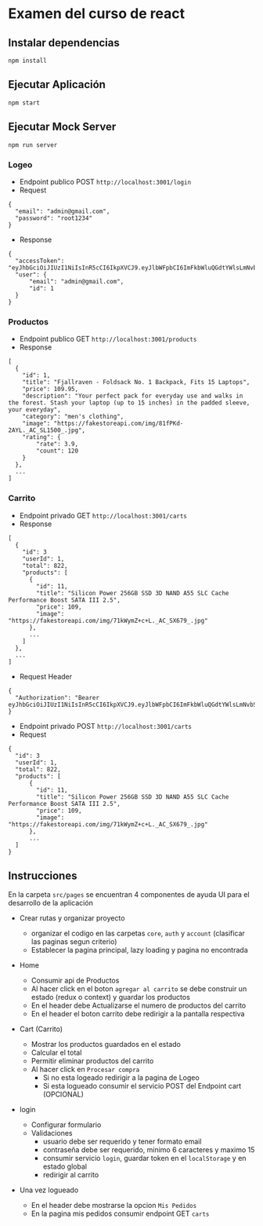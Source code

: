# Examen del curso de react

## Instalar dependencias

```
npm install
```

## Ejecutar Aplicación

```
npm start
```

## Ejecutar Mock Server

```
npm run server
```

### Logeo

- Endpoint publico POST `http://localhost:3001/login`
- Request
```
{
  "email": "admin@gmail.com",
  "password": "root1234"
}
```
- Response
```
{
  "accessToken": "eyJhbGciOiJIUzI1NiIsInR5cCI6IkpXVCJ9.eyJlbWFpbCI6ImFkbWluQGdtYWlsLmNvbSIsImlhdCI6MTY1ODM3NTU4NCwiZXhwIjoxNjU4Mzc5MTg0LCJzdWIiOiIxIn0.YtTCMWLKpRrC4KKDOEvzWqCHev5uRYHbolDsgPVXgVI",
  "user": {
      "email": "admin@gmail.com",
      "id": 1
  }
}
```

### Productos
- Endpoint publico GET `http://localhost:3001/products`
- Response 
```
[
  {
    "id": 1,
    "title": "Fjallraven - Foldsack No. 1 Backpack, Fits 15 Laptops",
    "price": 109.95,
    "description": "Your perfect pack for everyday use and walks in the forest. Stash your laptop (up to 15 inches) in the padded sleeve, your everyday",
    "category": "men's clothing",
    "image": "https://fakestoreapi.com/img/81fPKd-2AYL._AC_SL1500_.jpg",
    "rating": {
        "rate": 3.9,
        "count": 120
    }
  },
  ...
]
```

### Carrito
- Endpoint privado GET `http://localhost:3001/carts`
- Response 
```
[
  {
    "id": 3
    "userId": 1,
    "total": 822,
    "products": [
      {
        "id": 11,
        "title": "Silicon Power 256GB SSD 3D NAND A55 SLC Cache Performance Boost SATA III 2.5",
        "price": 109,
        "image": "https://fakestoreapi.com/img/71kWymZ+c+L._AC_SX679_.jpg"
      },
      ...
    ]
  },
  ...
]
```

- Request Header
```
{
  "Authorization": "Bearer eyJhbGciOiJIUzI1NiIsInR5cCI6IkpXVCJ9.eyJlbWFpbCI6ImFkbWluQGdtYWlsLmNvbSIsImlhdCI6MTY1ODM3NTU4NCwiZXhwIjoxNjU4Mzc5MTg0LCJzdWIiOiIxIn0.YtTCMWLKpRrC4KKDOEvzWqCHev5uRYHbolDsgPVXgVI" 
}
```

- Endpoint privado POST `http://localhost:3001/carts`
- Request 
```
{
  "id": 3
  "userId": 1,
  "total": 822,
  "products": [
      {
        "id": 11,
        "title": "Silicon Power 256GB SSD 3D NAND A55 SLC Cache Performance Boost SATA III 2.5",
        "price": 109,
        "image": "https://fakestoreapi.com/img/71kWymZ+c+L._AC_SX679_.jpg"
      },
      ...
  ]
}
```

## Instrucciones

En la carpeta `src/pages` se encuentran 4 componentes de ayuda UI para el desarrollo de la aplicación

- Crear rutas y organizar proyecto
  - organizar el codigo en las carpetas `core`, `auth` y `account` (clasificar las paginas segun criterio) 
  - Establecer la pagina principal, lazy loading y pagina no encontrada

- Home
  - Consumir api de Productos
  - Al hacer click en el boton `agregar al carrito` se debe construir un estado (redux o context) y guardar los productos
  - En el header debe Actualizarse el numero de productos del carrito
  - En el header el boton carrito debe redirigir a la pantalla respectiva

- Cart (Carrito)
  - Mostrar los productos guardados en el estado
  - Calcular el total
  - Permitir eliminar productos del carrito
  - Al hacer click en `Procesar compra`
    - Si no esta logeado redirigir a la pagina de Logeo
    - Si esta logueado consumir el servicio POST del Endpoint cart (OPCIONAL)

- login
  - Configurar formulario
  - Validaciones
    - usuario debe ser requerido y tener formato email 
    - contraseña debe ser requerido, minimo 6 caracteres y maximo 15
    - consumir servicio `login`, guardar token en el `localStorage` y en estado global
    - redirigir al carrito

- Una vez logueado
  - En el header debe mostrarse la opcion `Mis Pedidos`
  - En la pagina mis pedidos consumir endpoint GET `carts`